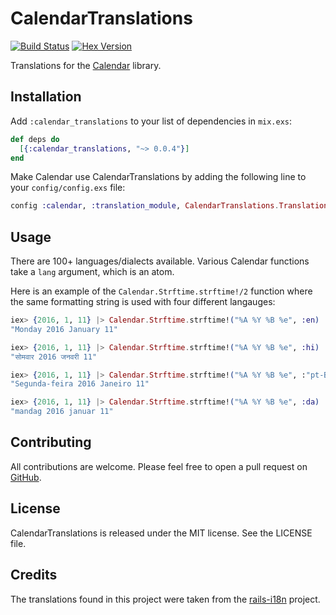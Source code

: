 # CalendarTranslations

[![Build Status](https://travis-ci.org/padde/calendar_translations.svg)](https://travis-ci.org/padde/calendar_translations)
[![Hex Version](https://img.shields.io/hexpm/v/calendar_translations.svg)](https://hex.pm/packages/calendar_translations)

Translations for the [Calendar](https://github.com/lau/calendar) library.

## Installation

Add `:calendar_translations` to your list of dependencies in `mix.exs`:

```elixir
def deps do
  [{:calendar_translations, "~> 0.0.4"}]
end
```

Make Calendar use CalendarTranslations by adding the following line to your
`config/config.exs` file:

```elixir
config :calendar, :translation_module, CalendarTranslations.Translations
```

## Usage

There are 100+ languages/dialects available. Various Calendar functions take a
`lang` argument, which is an atom.

Here is an example of the `Calendar.Strftime.strftime!/2` function where the
same formatting string is used with four different langauges:

```elixir
iex> {2016, 1, 11} |> Calendar.Strftime.strftime!("%A %Y %B %e", :en)
"Monday 2016 January 11"

iex> {2016, 1, 11} |> Calendar.Strftime.strftime!("%A %Y %B %e", :hi)
"सोमवार 2016 जनवरी 11"

iex> {2016, 1, 11} |> Calendar.Strftime.strftime!("%A %Y %B %e", :"pt-BR")
"Segunda-feira 2016 Janeiro 11"

iex> {2016, 1, 11} |> Calendar.Strftime.strftime!("%A %Y %B %e", :da)
"mandag 2016 januar 11"
```

## Contributing

All contributions are welcome. Please feel free to open a pull request on
[GitHub](https://github.com/padde/calendar_translations).

## License

CalendarTranslations is released under the MIT license. See the LICENSE file.

## Credits

The translations found in this project were taken from the
[rails-i18n](https://github.com/svenfuchs/rails-i18n) project.

